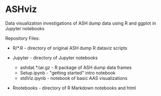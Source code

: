 # ASHviz

Data visualization investigations of ASH dump data using R and ggplot in Jupyter notebooks

Repository Files:

- R/\*.R - directory of original ASH dump R dataviz scripts

- Jupyter - directory of Jupyter notebooks
  + ashdat.\*.tar.gz  - R package of ASH dump data frames
  + Setup.ipynb       - "getting started" intro notebook
  + stdViz.ipynb      - notebook of basic AAS visualizations

- Rnotebooks - directory of R Markdown notebooks and html
